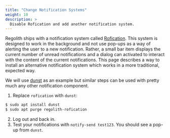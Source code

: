 ```yaml
---
title: "Change Notification Systems"
weight: 10
description: >
  Disable Rofication and add another notification system.
---
```


Regolith ships with a notification system called [Rofication](https://github.com/DaveDavenport/Rofication).  This system is designed to work in the background and not use pop-ups as a way of alerting the user to a new notification.  Rather, a small bar item displays the current number of unread notifications and a dialog can activated to interact with the content of the current notifications. This page describes a way to install an alternative notification system which works in a more traditional, expected way.

We will use [dunst](https://dunst-project.org/) as an example but similar steps can be used with pretty much any other notification component.

1. Replace `rofication` with `dunst`:
```bash
$ sudo apt install dunst
$ sudo apt purge regolith-rofication
```
2. Log out and back in.
3. Test your notifications with `notify-send test123`.  You should see a pop-up from `dunst`.
